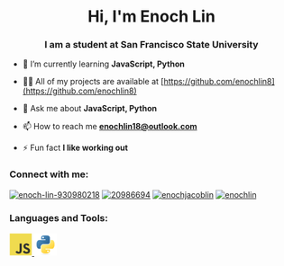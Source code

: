 <h1 align="center">Hi, I'm Enoch Lin</h1>
<h3 align="center">I am a student at San Francisco State University</h3>

- 🌱 I’m currently learning **JavaScript, Python**

- 👨‍💻 All of my projects are available at [https://github.com/enochlin8](https://github.com/enochlin8)

- 💬 Ask me about **JavaScript, Python**

- 📫 How to reach me **enochlin18@outlook.com**

- ⚡ Fun fact **I like working out**

<h3 align="left">Connect with me:</h3>
<p align="left">
<a href="https://linkedin.com/in/enoch-lin-930980218" target="blank"><img align="center" src="https://raw.githubusercontent.com/rahuldkjain/github-profile-readme-generator/master/src/images/icons/Social/linked-in-alt.svg" alt="enoch-lin-930980218" height="30" width="40" /></a>
<a href="https://stackoverflow.com/users/20986694" target="blank"><img align="center" src="https://raw.githubusercontent.com/rahuldkjain/github-profile-readme-generator/master/src/images/icons/Social/stack-overflow.svg" alt="20986694" height="30" width="40" /></a>
<a href="https://instagram.com/enochjacoblin" target="blank"><img align="center" src="https://raw.githubusercontent.com/rahuldkjain/github-profile-readme-generator/master/src/images/icons/Social/instagram.svg" alt="enochjacoblin" height="30" width="40" /></a>
<a href="https://www.leetcode.com/enochlin" target="blank"><img align="center" src="https://raw.githubusercontent.com/rahuldkjain/github-profile-readme-generator/master/src/images/icons/Social/leet-code.svg" alt="enochlin" height="30" width="40" /></a>
</p>

<h3 align="left">Languages and Tools:</h3>
<p align="left"> <a href="https://developer.mozilla.org/en-US/docs/Web/JavaScript" target="_blank" rel="noreferrer"> <img src="https://raw.githubusercontent.com/devicons/devicon/master/icons/javascript/javascript-original.svg" alt="javascript" width="40" height="40"/> </a> <a href="https://www.python.org" target="_blank" rel="noreferrer"> <img src="https://raw.githubusercontent.com/devicons/devicon/master/icons/python/python-original.svg" alt="python" width="40" height="40"/> </a> </p>
